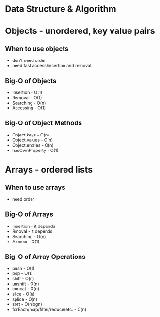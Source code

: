 # Data Structure & Algorithm

# Objects - unordered, key value pairs

## When to use objects
* don't need order
* need fast access/insertion and removal

## Big-O of Objects
* Insertion - O(1)
* Removal - O(1)
* Searching - O(n)
* Accessing - O(1)

## Big-O of Object Methods
* Object.keys - O(n)
* Object.values - O(n)
* Object.entries - O(n)
* hasOwnProperty - O(1)

# Arrays - ordered lists

## When to use arrays
* need order

## Big-O of Arrays
* Insertion - it depends
* Rmoval - it depends
* Searching - O(n)
* Access - O(1)

## Big-O of Array Operations
* push - O(1)
* pop - O(1)
* shift - O(n)
* unshift - O(n)
* concat - O(n)
* slice - O(n)
* splice - O(n)
* sort - O(nlogn)
* forEach/map/filter/reduce/etc. - O(n)